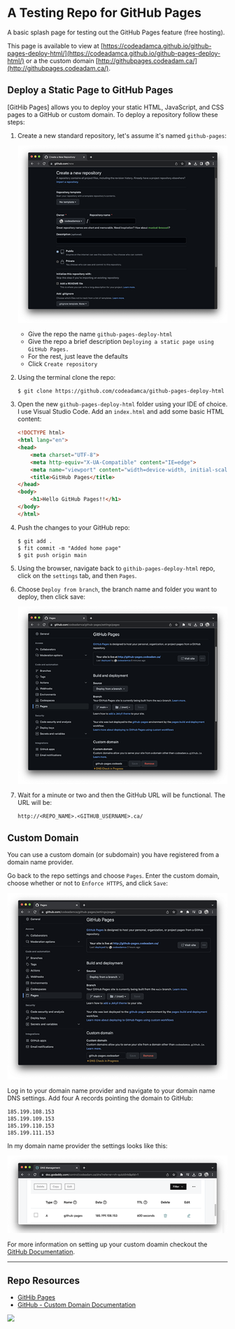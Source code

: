 # A Testing Repo for GitHub Pages

A basic splash page for testing out the GitHub Pages feature (free hosting).

This page is available to view at [https://codeadamca.github.io/github-pages-deploy-html/](https://codeadamca.github.io/github-pages-deploy-html/) or a the custom domain [http://githubpages.codeadam.ca/](http://githubpages.codeadam.ca/).

## Deploy a Static Page to GitHub Pages

[GitHib Pages] allows you to deploy your static HTML, JavaScript, and CSS pages to a GitHub or custom domain. To deploy a repository follow these steps:

1. Create a new standard repository, let's assume it's named ```github-pages```: 

    ![New Repository](_readme/screenshot-new-repo.png)

    - Give the repo the name ```github-pages-deploy-html```
    - Give the repo a brief description ```Deploying a static page using GitHub Pages.```
    - For the rest, just leave the defaults
    - Click ```Create repository```

2. Using the terminal clone the repo:

    ```
    $ git clone https://github.com/codeadamca/github-pages-deploy-html
    ```

3. Open the new `github-pages-deploy-html` folder using your IDE of choice. I use Visual Studio Code. Add an ```index.html``` and add some basic HTML content:

    ```html
    <!DOCTYPE html>
    <html lang="en">
    <head>
        <meta charset="UTF-8">
        <meta http-equiv="X-UA-Compatible" content="IE=edge">
        <meta name="viewport" content="width=device-width, initial-scale=1.0">
        <title>GitHub Pages</title>
    </head>
    <body>
        <h1>Hello GitHub Pages!!</h1>
    </body>
    </html>
    ```

4. Push the changes to your GitHub repo:

    ```
    $ git add .
    $ fit commit -m "Added home page"
    $ git push origin main
    ```

5. Using the browser, navigate back to ```githib-pages-deploy-html``` repo, click on the ```settings``` tab, and then ```Pages```.

6. Choose ```Deploy from branch```, the branch name and folder you want to deploy, then click save:

    ![GitHub Pages](_readme/screenshot-pages.png)

7. Wait for a minute or two and then the GitHub URL will be functional. The URL will be:

    ```
    http://<REPO_NAME>.<GITHUB_USERNAME>.ca/
    ```

## Custom Domain

You can use a custom domain (or subdomain) you have registered from a domain name provider. 

Go back to the repo settings and choose ```Pages```. Enter the custom domain, choose whether or not to ```Enforce HTTPS```, and click ```Save```:

![Custom Domain](_readme/screenshot-custom.png)

Log in to your domain name provider and navigate to your domain name DNS settings. Add four A records pointing the domain to GitHub:

```
185.199.108.153
185.199.109.153
185.199.110.153
185.199.111.153
```

In my domain name provider the settings looks like this:

![DNS Settings](_readme/screenshot-dns.png)

For more information on setting up your custom doamin checkout the [GitHub Documentation](https://docs.github.com/en/pages/configuring-a-custom-domain-for-your-github-pages-site/managing-a-custom-domain-for-your-github-pages-site).

***

## Repo Resources

* [GitHib Pages](https://pages.github.com/)
* [GitHub - Custom Domain Documentation](https://docs.github.com/en/pages/configuring-a-custom-domain-for-your-github-pages-site/managing-a-custom-domain-for-your-github-pages-site)

<a href="https://codeadam.ca">
<img src="https://codeadam.ca/images/code-block.png" width="100">
</a>
